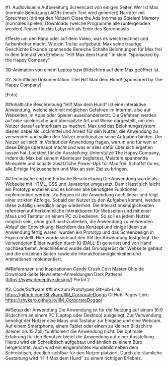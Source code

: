 #1. Audiovisuelle Aufbereitung
Screencast von einigen Seiten
Wer ist Max (normale Benutzung)
AGBs (neuer Text wird generiert)
Narrator mit Sprechtext (drängt den Nutzer)
Close the Ads (normales Spielen)
Memory (normales spielen)
Downloads (welche Programme alle runtergeladen werden)
Teaser für das Labyrinth als Ende des Screencasts

Effekte um den Rand oder auf dem Video, was es weichzeichnet und farbenfroher macht.
Wie ein Trailer aufgebaut:
Max seine traurige Geschichte
Erkunde spannende Bereiche
Schalte Belohnungen für Max frei
In dem Interaktiven Erlebnis: “Hilf Max dem Hund!”
in klein: “sponsored by the Happy Company”

3D-Animation von einem Laptop bzw Bildschirm auf dem Max geöffnet ist.

#2. Schriftliche Dokumentation
Titel
Hilf Max dem Hund! (sponsored by The Happy Company)

[Foto]

##Inhaltliche Beschreibung
“Hilf Max dem Hund” ist eine interaktive Anwendung, welche sich mit möglichen Gefahren im Internet, also auf Webseiten, in Apps oder Spielen auseinandersetzt. Die Gefahren werden auf eine spielerische und überspitzte Art und Weise dargestellt, um den Nutzer darauf aufmerksam zu machen. Max und das Belohnungssystem dienen dabei als Lockmittel und Anreiz für den Nutzer, die Anwendung zu verwenden und sollen den Nutzer emotional an seine Aufgaben binden. Der Nutzer soll sich im Verlauf der Anwendung fragen, warum und für wen er diese Dinge überhaupt macht und was er alles dafür über sich ergehen lassen hat.
Locktext für die Ausstellung:
Unterstütze The Happy Company, indem du Max bei seinem Abenteuer begleitest. Meistere spannende Minispiele und schalte zusätzliche Power-Ups für Max frei. Schaffst du es, alle Erfolge freizuschalten und Max an sein Ziel zu bringen.

##Technische und methodische Beschreibung
Die Anwendung wurde als Webseite mit HTML, CSS und Javascript umgesetzt. Damit lässt sich leicht ein Prototyp erstellen und es können alle benötigten Funktionen implementiert werden. Zu Beginn ist die Anwendung noch linear und folgt einer strikten Abfolge. Sobald der Nutzer zu den Aufgaben kommt, werden diese zufällig unendlich lange wiederholt.
Die Interaktionsmöglichkeiten referieren auf herkömmliche Interaktionen für Webseiten und mit einer Maus und Tastatur an einem PC zu bedienen. So soll es jedem Nutzer möglich sein, ohne groß nachzudenken, die Anwendung zu verwenden.
Ablauf der Entwicklung:
Nachdem das Konzept und einige Ideen zur Anwendung fertig waren, wurden ein Prototyp und das Screendesign in Figma erstellt. Hier wurde sich auf den Stil der Anwendung festgelegt.
Die verwendeten Bilder wurden durch KI (DALL-E) generiert und von Hand nachbearbeitet.
Anschließend wurde das Grundgerüst der Webseite gebaut und die einzelnen Seiten sowie die Interaktionsmöglichkeiten und Animationen implementiert.

##Referenzen und Inspirationen
Candy Crush
Coin Master
Chip.de Download-Seite
Newsletter-Anmeldungen
Dark Patterns (https://www.deceptive.design/)
Portal 2

#3. Code/Software
##Link zum Prototypen
GitHub-Link: https://github.com/Shykaro/IIM_CorporateDoggo
GitHub-Pages-Link: https://shykaro.github.io/IIM_CorporateDoggo/

##Setup der Anwendung
Die Anwendung ist für die Nutzung auf einem 16:9 Bildschirm an einem PC (Laptop oder Desktop) ausgelegt. Zur Verwendung benötigt der Nutzer eine Maus und Tastatur zur Eingabe und eine Webcam. Auf einem Smartphone, einem Tablet oder einem zu kleinen Bildschirm (kleiner als 15 Zoll) funktioniert die Anwendung nicht.
Die optimale Erfahrung für den Benutzer bietet die Anwendung auf einer Ausstellung. Hierzu wird ein Schreibtisch aufgebaut und ähnlich zu einem Büro hergerichtet. Auch wird ein eingerahmtes Hundebild neben dem Schreibtisch, deutlich sichtbar für den Nutzer platziert.
Durch die räumliche Gestaltung wird “Hilf Max dem Hund” zu einem richtigen Erlebnis.
